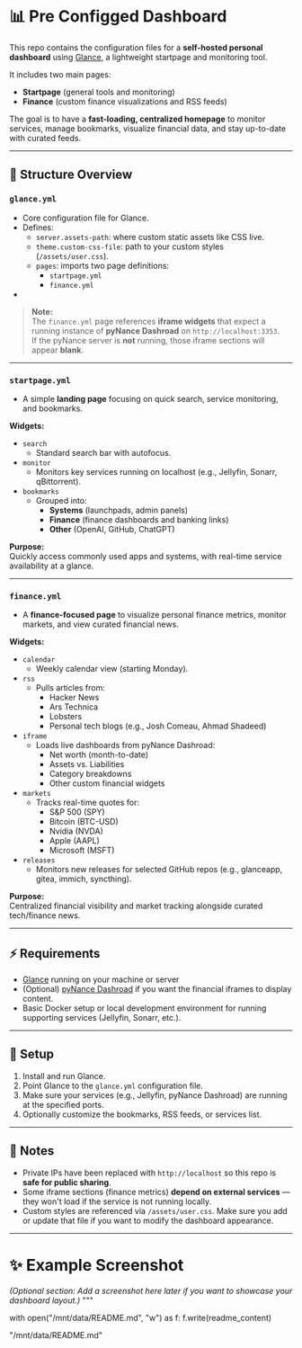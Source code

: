 # 📊 Pre Configged Dashboard

This repo contains the configuration files for a **self-hosted personal dashboard** using [Glance](https://github.com/glanceapp/glance), a lightweight startpage and monitoring tool.

It includes two main pages:
- **Startpage** (general tools and monitoring)
- **Finance** (custom finance visualizations and RSS feeds)

The goal is to have a **fast-loading, centralized homepage** to monitor services, manage bookmarks, visualize financial data, and stay up-to-date with curated feeds.

---

## 📂 Structure Overview

### `glance.yml`
- Core configuration file for Glance.
- Defines:
  - `server.assets-path`: where custom static assets like CSS live.
  - `theme.custom-css-file`: path to your custom styles (`/assets/user.css`).
  - `pages`: imports two page definitions:
    - `startpage.yml`
    - `finance.yml`
-  
> **Note:**  
> The `finance.yml` page references **iframe widgets** that expect a running instance of **pyNance Dashroad** on `http://localhost:3353`.  
> If the pyNance server is **not** running, those iframe sections will appear **blank**.

---

### `startpage.yml`
- A simple **landing page** focusing on quick search, service monitoring, and bookmarks.

**Widgets:**
- `search`  
  - Standard search bar with autofocus.
- `monitor`
  - Monitors key services running on localhost (e.g., Jellyfin, Sonarr, qBittorrent).
- `bookmarks`
  - Grouped into:
    - **Systems** (launchpads, admin panels)
    - **Finance** (finance dashboards and banking links)
    - **Other** (OpenAI, GitHub, ChatGPT)

**Purpose:**  
Quickly access commonly used apps and systems, with real-time service availability at a glance.

---

### `finance.yml`
- A **finance-focused page** to visualize personal finance metrics, monitor markets, and view curated financial news.

**Widgets:**
- `calendar`
  - Weekly calendar view (starting Monday).
- `rss`
  - Pulls articles from:
    - Hacker News
    - Ars Technica
    - Lobsters
    - Personal tech blogs (e.g., Josh Comeau, Ahmad Shadeed)
- `iframe`
  - Loads live dashboards from pyNance Dashroad:
    - Net worth (month-to-date)
    - Assets vs. Liabilities
    - Category breakdowns
    - Other custom financial widgets
- `markets`
  - Tracks real-time quotes for:
    - S&P 500 (SPY)
    - Bitcoin (BTC-USD)
    - Nvidia (NVDA)
    - Apple (AAPL)
    - Microsoft (MSFT)
- `releases`
  - Monitors new releases for selected GitHub repos (e.g., glanceapp, gitea, immich, syncthing).

**Purpose:**  
Centralized financial visibility and market tracking alongside curated tech/finance news.

---

## ⚡ Requirements
- [Glance](https://github.com/glanceapp/glance) running on your machine or server
- (Optional) [pyNance Dashroad](https://github.com/your-username/pynance) if you want the financial iframes to display content.
- Basic Docker setup or local development environment for running supporting services (Jellyfin, Sonarr, etc.).

---

## 🔧 Setup

1. Install and run Glance.
2. Point Glance to the `glance.yml` configuration file.
3. Make sure your services (e.g., Jellyfin, pyNance Dashroad) are running at the specified ports.
4. Optionally customize the bookmarks, RSS feeds, or services list.

---

## 📌 Notes

- Private IPs have been replaced with `http://localhost` so this repo is **safe for public sharing**.
- Some iframe sections (finance metrics) **depend on external services** — they won't load if the service is not running locally.
- Custom styles are referenced via `/assets/user.css`. Make sure you add or update that file if you want to modify the dashboard appearance.

---

# ✨ Example Screenshot
_(Optional section: Add a screenshot here later if you want to showcase your dashboard layout.)_
"""

with open("/mnt/data/README.md", "w") as f:
    f.write(readme_content)

"/mnt/data/README.md"

